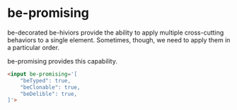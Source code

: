 # be-promising

be-decorated be-hiviors provide the ability to apply multiple cross-cutting behaviors to a single element.  Sometimes, though, we need to apply them in a particular order.

be-promising provides this capability.

```html
<input be-promising='[
    "beTyped": true,
    "beClonable": true,
    "beDelible": true,
]'>
```